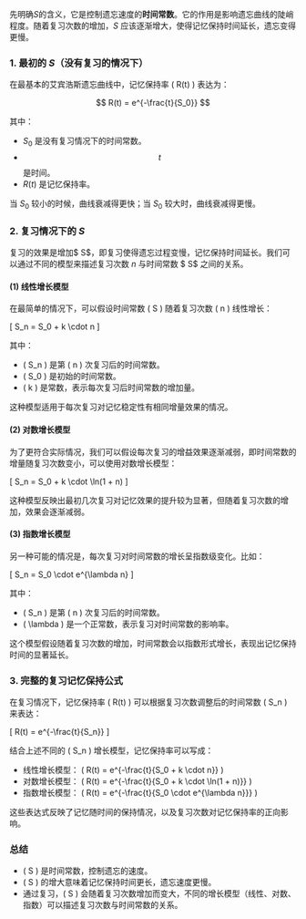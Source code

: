 先明确$S$的含义，它是控制遗忘速度的**时间常数**。它的作用是影响遗忘曲线的陡峭程度。随着复习次数的增加，$S$ 应该逐渐增大，使得记忆保持时间延长，遗忘变得更慢。

### 1. 最初的 $S$（没有复习的情况下）

在最基本的艾宾浩斯遗忘曲线中，记忆保持率 \( R(t) \) 表达为：

$$
R(t) = e^{-\frac{t}{S_0}}
$$

其中：
- $S_0$ 是没有复习情况下的时间常数。
- $$t$$ 是时间。
- $R(t)$ 是记忆保持率。

当 $S_0$ 较小的时候，曲线衰减得更快；当 $S_0$ 较大时，曲线衰减得更慢。

### 2. 复习情况下的 $S$

复习的效果是增加$ S$，即复习使得遗忘过程变慢，记忆保持时间延长。我们可以通过不同的模型来描述复习次数 $n$ 与时间常数 $ S$ 之间的关系。

#### (1) 线性增长模型

在最简单的情况下，可以假设时间常数 \( S \) 随着复习次数 \( n \) 线性增长：

\[
S_n = S_0 + k \cdot n
\]

其中：
- \( S_n \) 是第 \( n \) 次复习后的时间常数。
- \( S_0 \) 是初始的时间常数。
- \( k \) 是常数，表示每次复习后时间常数的增加量。

这种模型适用于每次复习对记忆稳定性有相同增量效果的情况。

#### (2) 对数增长模型

为了更符合实际情况，我们可以假设每次复习的增益效果逐渐减弱，即时间常数的增量随复习次数变小，可以使用对数增长模型：

\[
S_n = S_0 + k \cdot \ln(1 + n)
\]

这种模型反映出最初几次复习对记忆效果的提升较为显著，但随着复习次数的增加，效果会逐渐减弱。

#### (3) 指数增长模型

另一种可能的情况是，每次复习对时间常数的增长呈指数级变化。比如：

\[
S_n = S_0 \cdot e^{\lambda n}
\]

其中：
- \( S_n \) 是第 \( n \) 次复习后的时间常数。
- \( \lambda \) 是一个正常数，表示复习对时间常数的影响率。

这个模型假设随着复习次数的增加，时间常数会以指数形式增长，表现出记忆保持时间的显著延长。

### 3. 完整的复习记忆保持公式

在复习情况下，记忆保持率 \( R(t) \) 可以根据复习次数调整后的时间常数 \( S_n \) 来表达：

\[
R(t) = e^{-\frac{t}{S_n}}
\]

结合上述不同的 \( S_n \) 增长模型，记忆保持率可以写成：

- 线性增长模型： \( R(t) = e^{-\frac{t}{S_0 + k \cdot n}} \)
- 对数增长模型： \( R(t) = e^{-\frac{t}{S_0 + k \cdot \ln(1 + n)}} \)
- 指数增长模型： \( R(t) = e^{-\frac{t}{S_0 \cdot e^{\lambda n}}} \)

这些表达式反映了记忆随时间的保持情况，以及复习次数对记忆保持率的正向影响。

### 总结
- \( S \) 是时间常数，控制遗忘的速度。
- \( S \) 的增大意味着记忆保持时间更长，遗忘速度更慢。
- 通过复习，\( S \) 会随着复习次数增加而变大，不同的增长模型（线性、对数、指数）可以描述复习次数与时间常数的关系。
